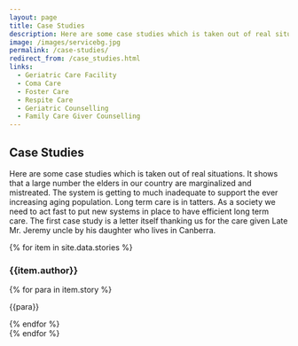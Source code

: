 ```yaml
---
layout: page
title: Case Studies
description: Here are some case studies which is taken out of real situations. It shows that a large number the elders in our country are marginalized and mistreated. The system is getting to much inadequate to support the ever increasing aging population. Advantage Seniors is well established in elder care services in bangalore.
image: /images/servicebg.jpg
permalink: /case-studies/
redirect_from: /case_studies.html
links:
  - Geriatric Care Facility
  - Coma Care
  - Foster Care
  - Respite Care
  - Geriatric Counselling
  - Family Care Giver Counselling
---
```


## Case Studies

Here are some case studies which is taken out of real situations. It shows that a large number the elders in our country are marginalized and mistreated. The system is getting to much inadequate to support the ever increasing aging population. Long term care is in tatters. As a society we need to act fast to put new systems in place to have efficient long term care. The first case study is a letter itself thanking us for the care given Late Mr. Jeremy uncle by his daughter who lives in Canberra.

  <div class="case-studies">
    <div class="row">
      {% for item in site.data.stories %}
      <div class="col-md-12">
        <div class="card shadow bg-white mb-3 mb-md-5">
          <div class="card-header">
            <h3>{{item.author}}</h3>
          </div>
          <div class="card-body">
            {% for para in item.story %}
            <p>{{para}}</p>
            {% endfor %}
          </div>
        </div>
      </div>
      {% endfor %}
    </div>
  </div>
